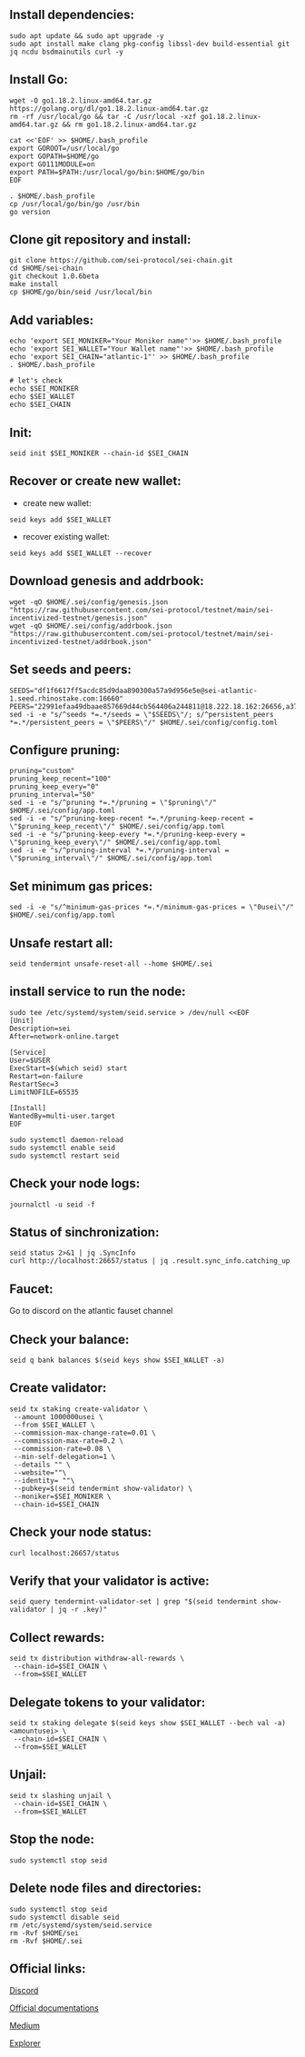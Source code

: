 ## Install dependencies:
```cd $HOME
sudo apt update && sudo apt upgrade -y
sudo apt install make clang pkg-config libssl-dev build-essential git jq ncdu bsdmainutils curl -y
```
## Install Go:
```
wget -O go1.18.2.linux-amd64.tar.gz https://golang.org/dl/go1.18.2.linux-amd64.tar.gz
rm -rf /usr/local/go && tar -C /usr/local -xzf go1.18.2.linux-amd64.tar.gz && rm go1.18.2.linux-amd64.tar.gz

cat <<'EOF' >> $HOME/.bash_profile
export GOROOT=/usr/local/go
export GOPATH=$HOME/go
export GO111MODULE=on
export PATH=$PATH:/usr/local/go/bin:$HOME/go/bin
EOF

. $HOME/.bash_profile
cp /usr/local/go/bin/go /usr/bin
go version
```
## Clone git repository and install:
```
git clone https://github.com/sei-protocol/sei-chain.git
cd $HOME/sei-chain
git checkout 1.0.6beta
make install
cp $HOME/go/bin/seid /usr/local/bin
```
## Add variables:
```
echo 'export SEI_MONIKER="Your Moniker name"'>> $HOME/.bash_profile
echo 'export SEI_WALLET="Your Wallet name"'>> $HOME/.bash_profile
echo 'export SEI_CHAIN="atlantic-1"' >> $HOME/.bash_profile
. $HOME/.bash_profile

# let's check
echo $SEI_MONIKER
echo $SEI_WALLET
echo $SEI_CHAIN
```
## Init:
```
seid init $SEI_MONIKER --chain-id $SEI_CHAIN
```
## Recover or create new wallet:
* create new wallet:
```
seid keys add $SEI_WALLET
```
* recover existing wallet:
```
seid keys add $SEI_WALLET --recover
```
## Download genesis and addrbook:
```
wget -qO $HOME/.sei/config/genesis.json "https://raw.githubusercontent.com/sei-protocol/testnet/main/sei-incentivized-testnet/genesis.json"
wget -qO $HOME/.sei/config/addrbook.json "https://raw.githubusercontent.com/sei-protocol/testnet/main/sei-incentivized-testnet/addrbook.json"
```
## Set seeds and peers:
```
SEEDS="df1f6617ff5acdc85d9daa890300a57a9d956e5e@sei-atlantic-1.seed.rhinostake.com:16660"
PEERS="22991efaa49dbaae857669d44cb564406a244811@18.222.18.162:26656,a37d65086e78865929ccb7388146fb93664223f7@18.144.13.149:26656,873a358b46b07c0c7c0280397a5ad27954a10633@141.95.175.196:26656,e66f9a9cab4428bfa3a7f32abbedbc684e734a48@185.193.17.129:12656,16225e262a0d38fe73073ab199f583e4a607e471@135.181.59.162:19656,2efd524f097b3fef2d26d0031fda21a72a51a765@38.242.213.174:12656,3b5ae3a1691d4ed24e67d7fe1499bc081c3ad8b0@65.108.131.189:20956,ad6d30dc6805df4f48b49d9013bbb921a5713fa6@20.211.82.153:26656,4e53c634e89f7b7ecff98e0d64a684269403dd78@38.242.235.141:26656,da5f6fcd1cd2ba8c7de8a06fb3ab56ab6a8157cf@38.242.235.142:26656,89e7d8c9eefc1c9a9b3e1faff31c67e0674f9c08@165.227.11.230:26656,94b6fa7ae5554c22e81a81e4a0928c48e41801d8@88.99.3.158:10956,b95aa07e60928fbc5ba7da9b6fe8c51798bd40be@51.250.6.195:26656,94b72206c0b0007494e20e2f9b958cd57e970d48@209.145.50.102:26656,94cf3893ded18bc6e3991d5add88449cd3f6c297@65.108.230.75:26656,82de728de0d663c03a820e570b94adac19c09adf@5.9.80.215:26656,5e1f8ccfa64dfd1c17e3fdac0dbf50f5fcc1acc3@209.126.7.113:26656,6a5113e8412f68bbeab733bb1297a0a38f884f7c@162.55.80.116:26656,7c95b2eec599369bebb8281b960589dc2857548a@164.215.102.44:26656,4bf8aa7b80f4db8a6f2abf5d757c9cab5d3f4d85@188.40.98.169:26656,9e38cf7ccb898632482a09b26ecba3f7e1a9e300@51.75.135.46:26656,641eea8d26c4b3b479b95a2cb4bd04712f3eda29@135.181.249.71:12656,8625abf6079da0e3326b0ad74c9c0e263af39654@137.184.44.146:12656,11c84300b4417af7e6c081f413003176b33b3877@51.75.135.47:26656,8a349512cf1ce179a126cb8762aea955ca1a261f@195.201.243.40:26651,6c27c768936ff8eebde94fe898b54df71f936e48@47.156.153.124:56656,7f037abdf485d02b95e50e9ba481166ddd6d6cae@185.144.99.65:26656,90916e0b118f2c00e90a40a0180b275261b547f2@65.108.72.121:26656,02be57dc6d6491bf272b823afb81f24d61243e1e@141.94.139.233:26656,ed3ec09ab24b8fcf0a36bc80de4b97f1e379d346@38.242.206.198:26656,7caa7add8d8a279e2da67a72700ab2d4540fbc08@34.97.43.89:12656,cce4c3526409ec516107db695233f9b047d52bf6@128.199.59.125:36376,3f6e68bd476a7cd3f491105da50306f8ebb74643@65.21.143.79:21156"
sed -i -e "s/^seeds *=.*/seeds = \"$SEEDS\"/; s/^persistent_peers *=.*/persistent_peers = \"$PEERS\"/" $HOME/.sei/config/config.toml
```
## Configure pruning:
```
pruning="custom"
pruning_keep_recent="100"
pruning_keep_every="0"
pruning_interval="50"
sed -i -e "s/^pruning *=.*/pruning = \"$pruning\"/" $HOME/.sei/config/app.toml
sed -i -e "s/^pruning-keep-recent *=.*/pruning-keep-recent = \"$pruning_keep_recent\"/" $HOME/.sei/config/app.toml
sed -i -e "s/^pruning-keep-every *=.*/pruning-keep-every = \"$pruning_keep_every\"/" $HOME/.sei/config/app.toml
sed -i -e "s/^pruning-interval *=.*/pruning-interval = \"$pruning_interval\"/" $HOME/.sei/config/app.toml
```
## Set minimum gas prices:
```
sed -i -e "s/^minimum-gas-prices *=.*/minimum-gas-prices = \"0usei\"/" $HOME/.sei/config/app.toml
```
## Unsafe restart all:
```
seid tendermint unsafe-reset-all --home $HOME/.sei
```
## install service to run the node:
```
sudo tee /etc/systemd/system/seid.service > /dev/null <<EOF
[Unit]
Description=sei
After=network-online.target

[Service]
User=$USER
ExecStart=$(which seid) start
Restart=on-failure
RestartSec=3
LimitNOFILE=65535

[Install]
WantedBy=multi-user.target
EOF

sudo systemctl daemon-reload
sudo systemctl enable seid
sudo systemctl restart seid
```
## Check your node logs:
```
journalctl -u seid -f
```
## Status of sinchronization:
```
seid status 2>&1 | jq .SyncInfo
curl http://localhost:26657/status | jq .result.sync_info.catching_up
```
## Faucet: 
Go to discord on the atlantic fauset channel

## Сheck your balance:
```
seid q bank balances $(seid keys show $SEI_WALLET -a)
```
## Create validator:
```
seid tx staking create-validator \
 --amount 1000000usei \
 --from $SEI_WALLET \
 --commission-max-change-rate=0.01 \
 --commission-max-rate=0.2 \
 --commission-rate=0.08 \
 --min-self-delegation=1 \
 --details "" \
 --website=""\
 --identity= ""\
 --pubkey=$(seid tendermint show-validator) \
 --moniker=$SEI_MONIKER \
 --chain-id=$SEI_CHAIN
```
## Check your node status:
```
curl localhost:26657/status
```
## Verify that your validator is active:
```
seid query tendermint-validator-set | grep "$(seid tendermint show-validator | jq -r .key)"
```
## Collect rewards:
```
seid tx distribution withdraw-all-rewards \
 --chain-id=$SEI_CHAIN \
 --from=$SEI_WALLET
```
## Delegate tokens to your validator:
```
seid tx staking delegate $(seid keys show $SEI_WALLET --bech val -a) <amountusei> \
 --chain-id=$SEI_CHAIN \
 --from=$SEI_WALLET
```
## Unjail:
```
seid tx slashing unjail \
 --chain-id=$SEI_CHAIN \ 
 --from=$SEI_WALLET
```

## Stop the node:
```
sudo systemctl stop seid
```
## Delete node files and directories:
```
sudo systemctl stop seid
sudo systemctl disable seid
rm /etc/systemd/system/seid.service
rm -Rvf $HOME/sei
rm -Rvf $HOME/.sei
```
## Official links:

[Discord](https://discord.gg/4XD3PnhH)

[Official documentations](https://docs.seinetwork.io/nodes-and-validators/joining-testnets)

[Medium](https://medium.com/@seinetwork)

[Explorer](https://sei.explorers.guru/validators)
